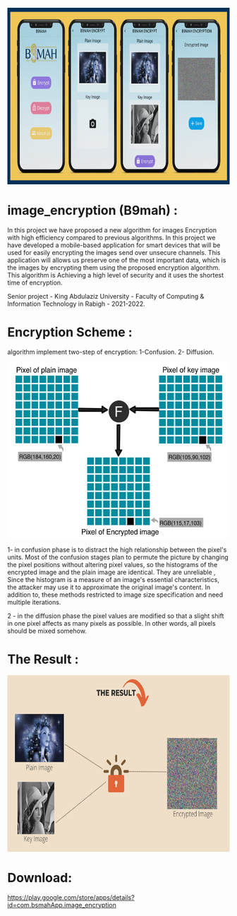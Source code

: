 
<p align="center">
    <a href="">
        <img src="./example/poster.png" height="400px">
    </a>
</p>

# image_encryption (B9mah) :

In this project we have proposed a new algorithm for images Encryption with high efficiency compared to previous algorithms. In this project we have developed a mobile-based application for smart devices that will be used for easily encrypting the images send over unsecure channels. This application will allows us preserve one of the most important data, which is the images by encrypting them using the proposed encryption algorithm. This algorithm is Achieving a high level of security and it uses the shortest time of encryption.

Senior project - King Abdulaziz University - Faculty of Computing & Information Technology in Rabigh - 2021-2022.

# Encryption Scheme : 

algorithm implement two-step of encryption: 1-Confusion. 2- Diffusion.


<p align="center">
    <a href="">
        <img src="./example/EncryptionScheme.png" height="400px">
    </a>
</p>

1- in confusion phase is to distract the high relationship between the pixel's units. Most of the confusion stages plan to permute the picture by changing the pixel positions without altering pixel values, so the histograms of the encrypted image and the plain image are identical. They are unreliable , Since the histogram is a measure of an image's essential characteristics, the attacker may use it to approximate the original image's content. In addition to, these methods restricted to image size specification and need multiple iterations. 


 2 - in the diffusion phase the pixel values are modified so that a slight shift in one pixel affects as many pixels as possible. In other words, all pixels should be mixed somehow. 


# The Result :

<p align="center">
    <a href="">
        <img src="./example/Result.png" height="400px">
    </a>
</p>


# Download:

https://play.google.com/store/apps/details?id=com.bsmahApp.image_encryption




